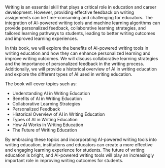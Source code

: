 
Writing is an essential skill that plays a critical role in education and career development. However, providing effective feedback on writing assignments can be time-consuming and challenging for educators. The integration of AI-powered writing tools and machine learning algorithms can provide personalized feedback, collaborative learning strategies, and tailored learning pathways to students, leading to better writing outcomes and improved learning experiences.

In this book, we will explore the benefits of AI-powered writing tools in writing education and how they can enhance personalized learning and improve writing outcomes. We will discuss collaborative learning strategies and the importance of personalized feedback in the writing process. Additionally, we will provide a historical overview of AI in writing education and explore the different types of AI used in writing education.

The book will cover topics such as:

* Understanding AI in Writing Education
* Benefits of AI in Writing Education
* Collaborative Learning Strategies
* Personalized Feedback
* Historical Overview of AI in Writing Education
* Types of AI in Writing Education
* How AI Works in Writing Education
* The Future of Writing Education

By embracing these topics and incorporating AI-powered writing tools into writing education, institutions and educators can create a more effective and engaging learning experience for students. The future of writing education is bright, and AI-powered writing tools will play an increasingly important role in improving writing outcomes for students.
